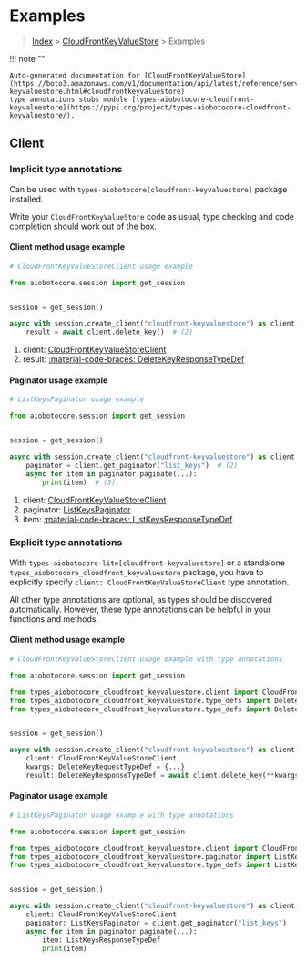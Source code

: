 # Examples

> [Index](../README.md) > [CloudFrontKeyValueStore](./README.md) > Examples

!!! note ""

    Auto-generated documentation for [CloudFrontKeyValueStore](https://boto3.amazonaws.com/v1/documentation/api/latest/reference/services/cloudfront-keyvaluestore.html#cloudfrontkeyvaluestore)
    type annotations stubs module [types-aiobotocore-cloudfront-keyvaluestore](https://pypi.org/project/types-aiobotocore-cloudfront-keyvaluestore/).

## Client

### Implicit type annotations

Can be used with `types-aiobotocore[cloudfront-keyvaluestore]` package installed.

Write your `CloudFrontKeyValueStore` code as usual,
type checking and code completion should work out of the box.



#### Client method usage example

```python
# CloudFrontKeyValueStoreClient usage example

from aiobotocore.session import get_session


session = get_session()

async with session.create_client("cloudfront-keyvaluestore") as client:  # (1)
    result = await client.delete_key()  # (2)
```

1. client: [CloudFrontKeyValueStoreClient](./client.md)
2. result: [:material-code-braces: DeleteKeyResponseTypeDef](./type_defs.md#deletekeyresponsetypedef)



#### Paginator usage example

```python
# ListKeysPaginator usage example

from aiobotocore.session import get_session


session = get_session()

async with session.create_client("cloudfront-keyvaluestore") as client:  # (1)
    paginator = client.get_paginator("list_keys")  # (2)
    async for item in paginator.paginate(...):
        print(item)  # (3)
```

1. client: [CloudFrontKeyValueStoreClient](./client.md)
2. paginator: [ListKeysPaginator](./paginators.md#listkeyspaginator)
3. item: [:material-code-braces: ListKeysResponseTypeDef](./type_defs.md#listkeysresponsetypedef)




### Explicit type annotations

With `types-aiobotocore-lite[cloudfront-keyvaluestore]`
or a standalone `types_aiobotocore_cloudfront_keyvaluestore` package, you have to explicitly specify
`client: CloudFrontKeyValueStoreClient` type annotation.

All other type annotations are optional, as types should be discovered automatically.
However, these type annotations can be helpful in your functions and methods.


#### Client method usage example

```python
# CloudFrontKeyValueStoreClient usage example with type annotations

from aiobotocore.session import get_session

from types_aiobotocore_cloudfront_keyvaluestore.client import CloudFrontKeyValueStoreClient
from types_aiobotocore_cloudfront_keyvaluestore.type_defs import DeleteKeyResponseTypeDef
from types_aiobotocore_cloudfront_keyvaluestore.type_defs import DeleteKeyRequestTypeDef


session = get_session()

async with session.create_client("cloudfront-keyvaluestore") as client:
    client: CloudFrontKeyValueStoreClient
    kwargs: DeleteKeyRequestTypeDef = {...}
    result: DeleteKeyResponseTypeDef = await client.delete_key(**kwargs)
```



#### Paginator usage example

```python
# ListKeysPaginator usage example with type annotations

from aiobotocore.session import get_session

from types_aiobotocore_cloudfront_keyvaluestore.client import CloudFrontKeyValueStoreClient
from types_aiobotocore_cloudfront_keyvaluestore.paginator import ListKeysPaginator
from types_aiobotocore_cloudfront_keyvaluestore.type_defs import ListKeysResponseTypeDef


session = get_session()

async with session.create_client("cloudfront-keyvaluestore") as client:
    client: CloudFrontKeyValueStoreClient
    paginator: ListKeysPaginator = client.get_paginator("list_keys")
    async for item in paginator.paginate(...):
        item: ListKeysResponseTypeDef
        print(item)
```


